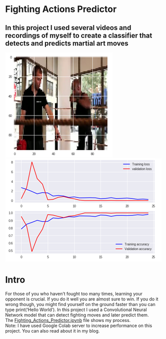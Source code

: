 # Fighting Actions Predictor

## In this project I used several videos and recordings of myself to create a classifier that detects and predicts martial art moves

![Hook](https://github.com/Shaier/Fighting-Actions-Predictor/blob/master/Hook.PNG)  
![Model](https://github.com/Shaier/Fighting-Actions-Predictor/blob/master/Model.PNG)  

# Intro
For those of you who haven’t fought too many times, learning your opponent is crucial. If you do it well you are almost sure to win. 
If you do it wrong though, you might find yourself on the ground faster than you can type print(‘Hello World’).
In this project I used a Convolutional Neural Network model that can detect fighting moves and later predict them.  
The [Fighting_Actions_Predictor.ipynb](Fighting_Actions_Predictor.ipynb) file shows my process.   
Note: I have used Google Colab server to increase performance on this project.
You can also read about it in my blog.
